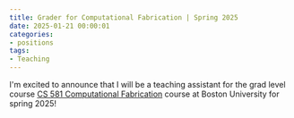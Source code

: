 ```yaml
---
title: Grader for Computational Fabrication | Spring 2025
date: 2025-01-21 00:00:01
categories:
- positions
tags: 
- Teaching
---
```

I'm excited to announce that I will be a teaching assistant for the grad level course [CS 581 Computational Fabrication](https://www.bu.edu/academics/hub/courses/cas-cs-581/) course at Boston University for spring 2025!
